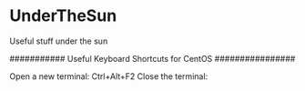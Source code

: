 UnderTheSun
===========

Useful stuff under the sun


########### Useful Keyboard Shortcuts for CentOS  ################

Open a new terminal:  Ctrl+Alt+F2
Close the terminal: 
